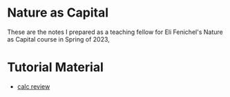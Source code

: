 # Nature as Capital 
These are the notes I prepared as a teaching fellow for Eli Fenichel's Nature as Capital course in Spring of 2023, 

# Tutorial Material 

- [calc review](section_notes/1_review/1_calc_review.pdf)


